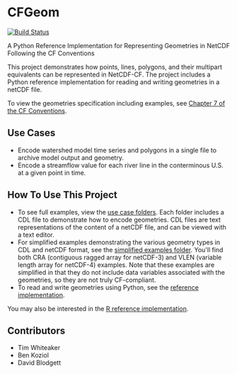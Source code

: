 # CFGeom

[![Build Status](https://travis-ci.org/twhiteaker/CFGeom.svg?branch=master)](https://travis-ci.org/twhiteaker/netCDF-CF-simple-geometry)

A Python Reference Implementation for Representing Geometries in NetCDF Following the CF Conventions

This project demonstrates how points, lines, polygons, and their multipart equivalents can be represented in NetCDF-CF. The project includes a Python reference implementation for reading and writing geometries in a netCDF file.

To view the geometries specification including examples, see [Chapter 7 of the
CF
Conventions](https://github.com/cf-convention/cf-conventions/blob/master/ch07.adoc#geometries).

## Use Cases

* Encode watershed model time series and polygons in a single file to archive model output and geometry.
* Encode a streamflow value for each river line in the conterminous U.S. at a given point in time.

## How To Use This Project

* To see full examples, view the [use case folders](https://github.com/twhiteaker/netCDF-CF-simple-geometry/tree/master/data/use_cases).  Each folder includes a CDL file to demonstrate how to encode geometries. CDL files are text representations of the content of a netCDF file, and can be viewed with a text editor.
* For simplified examples demonstrating the various geometry types in CDL and netCDF format, see the [simplified examples folder](https://github.com/twhiteaker/netCDF-CF-simple-geometry/tree/master/data/simplified_examples).  You'll find both CRA (contiguous ragged array for netCDF-3) and VLEN (variable length array for netCDF-4) examples.  Note that these examples are simplified in that they do not include data variables associated with the geometries, so they are not truly CF-compliant.
* To read and write geometries using Python, see the [reference implementation](https://github.com/twhiteaker/netCDF-CF-simple-geometry/tree/master/cfgeom).

You may also be interested in the [R reference implementation](https://github.com/dblodgett-usgs/NCDFSG).



## Contributors

* Tim Whiteaker
* Ben Koziol
* David Blodgett
